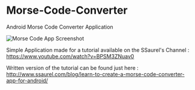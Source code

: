 # Morse-Code-Converter
Android Morse Code Converter Application

![Morse Code App Screenshot](https://raw.githubusercontent.com/ssaurel/Morse-Code-Converter/master/MorseCodeApp_Screenshot.png)

Simple Application made for a tutorial available on the SSaurel's Channel : https://www.youtube.com/watch?v=BPSM3ZNuav0

Written version of the tutorial can be found just here : http://www.ssaurel.com/blog/learn-to-create-a-morse-code-converter-app-for-android/
